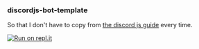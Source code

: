 ### discordjs-bot-template

So that I don't have to copy from [the discord js guide](https://discordjs.guide) every time.

[![Run on repl.it](https://repl.it/badge/github/foredoll/discordjs-bot-template)](https://repl.it/github/foredoll/discordjs-bot-template)
